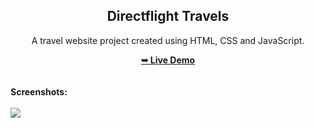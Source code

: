 <h2 align="center">Directflight Travels</h2>
<div align="center">
<p>A travel website project created using HTML, CSS and JavaScript.</p>
<a href="https://realzydavitta/Directflight-travels/" target="_blank"><strong>➥ Live Demo</strong></a>
</div> <br/><br/>
<b>Screenshots:</b> <br/><br/>
<img src="https://github.com/realzydavitta/Directlight-travels/blob/main/readme%20images/readme-image.jpg"></img>
